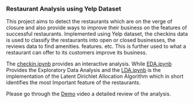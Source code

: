 ### Restaurant Analysis using Yelp Dataset

This project aims to detect the restaurants which are on the verge of closure and also provide ways to improve their business on the features of successful restaurants.
Implemented using Yelp dataset, the checkins data is used to classify the restaurants into open or closed businesses, the reviews data to find amenities. features. etc. This is further used to what a restaurant can offer to its customers improve its business.

The [checkin.ipynb](/Notebooks/Checkin.ipynb) provides an interactive analysis. While [EDA.ipynb](Notebooks\EDA.ipynb) Provides the Exploratory Data Analysis and the [LDA.ipynb](Notebooks\LDA.ipynb) is the implementation of the Latent Dirichlet Allocation Algorithm which in short identifies the most Important feature of the restaurants.

Please go through the [Demo](/Video/Demo.mp4) video a detailed review of the analysis.
